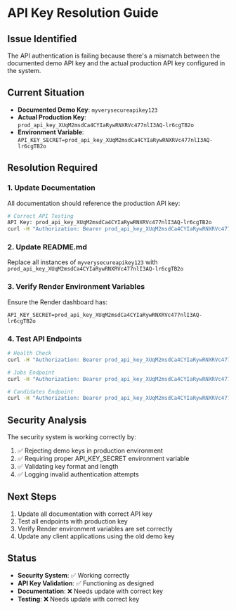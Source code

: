 # API Key Resolution Guide

## Issue Identified
The API authentication is failing because there's a mismatch between the documented demo API key and the actual production API key configured in the system.

## Current Situation
- **Documented Demo Key**: `myverysecureapikey123`
- **Actual Production Key**: `prod_api_key_XUqM2msdCa4CYIaRywRNXRVc477nlI3AQ-lr6cgTB2o`
- **Environment Variable**: `API_KEY_SECRET=prod_api_key_XUqM2msdCa4CYIaRywRNXRVc477nlI3AQ-lr6cgTB2o`

## Resolution Required

### 1. Update Documentation
All documentation should reference the production API key:
```bash
# Correct API Testing
API Key: prod_api_key_XUqM2msdCa4CYIaRywRNXRVc477nlI3AQ-lr6cgTB2o
curl -H "Authorization: Bearer prod_api_key_XUqM2msdCa4CYIaRywRNXRVc477nlI3AQ-lr6cgTB2o" https://bhiv-hr-gateway.onrender.com/health
```

### 2. Update README.md
Replace all instances of `myverysecureapikey123` with `prod_api_key_XUqM2msdCa4CYIaRywRNXRVc477nlI3AQ-lr6cgTB2o`

### 3. Verify Render Environment Variables
Ensure the Render dashboard has:
```
API_KEY_SECRET=prod_api_key_XUqM2msdCa4CYIaRywRNXRVc477nlI3AQ-lr6cgTB2o
```

### 4. Test API Endpoints
```bash
# Health Check
curl -H "Authorization: Bearer prod_api_key_XUqM2msdCa4CYIaRywRNXRVc477nlI3AQ-lr6cgTB2o" https://bhiv-hr-gateway.onrender.com/health

# Jobs Endpoint
curl -H "Authorization: Bearer prod_api_key_XUqM2msdCa4CYIaRywRNXRVc477nlI3AQ-lr6cgTB2o" https://bhiv-hr-gateway.onrender.com/v1/jobs

# Candidates Endpoint
curl -H "Authorization: Bearer prod_api_key_XUqM2msdCa4CYIaRywRNXRVc477nlI3AQ-lr6cgTB2o" https://bhiv-hr-gateway.onrender.com/v1/candidates
```

## Security Analysis
The security system is working correctly by:
1. ✅ Rejecting demo keys in production environment
2. ✅ Requiring proper API_KEY_SECRET environment variable
3. ✅ Validating key format and length
4. ✅ Logging invalid authentication attempts

## Next Steps
1. Update all documentation with correct API key
2. Test all endpoints with production key
3. Verify Render environment variables are set correctly
4. Update any client applications using the old demo key

## Status
- **Security System**: ✅ Working correctly
- **API Key Validation**: ✅ Functioning as designed
- **Documentation**: ❌ Needs update with correct key
- **Testing**: ❌ Needs update with correct key